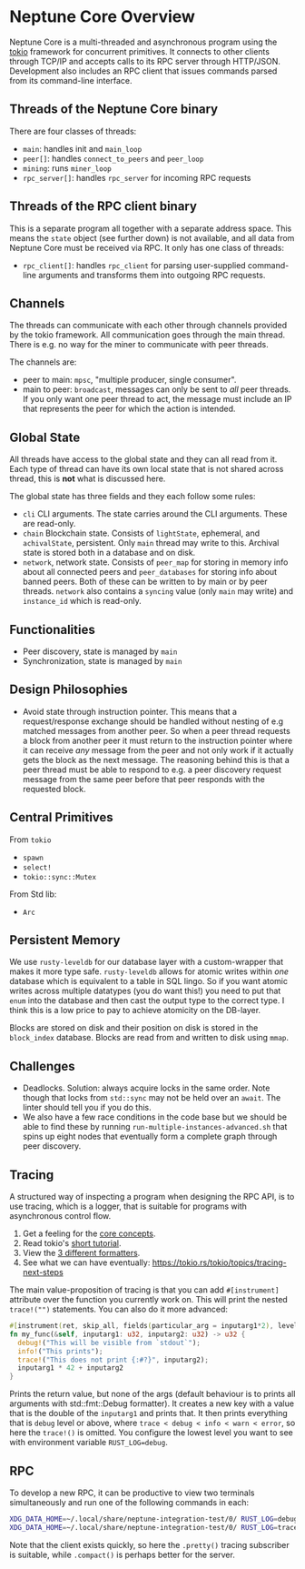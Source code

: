 # Neptune Core Overview
Neptune Core is a multi-threaded and asynchronous program using the [tokio](https://tokio.rs/tokio/tutorial) framework for concurrent primitives. It connects to other clients through TCP/IP and accepts calls to its RPC server through HTTP/JSON.  Development also includes an RPC client that issues commands parsed from its command-line interface.

## Threads of the Neptune Core binary
There are four classes of threads:
- `main`: handles init and `main_loop`
- `peer[]`: handles `connect_to_peers` and `peer_loop`
- `mining`: runs `miner_loop`
- `rpc_server[]`: handles `rpc_server` for incoming RPC requests

## Threads of the RPC client binary
This is a separate program all together with a separate address space. This means the `state` object (see further down) is not available, and all data from Neptune Core must be received via RPC.
It only has one class of threads:
- `rpc_client[]`: handles `rpc_client` for parsing user-supplied command-line arguments and transforms them into outgoing RPC requests.

## Channels
The threads can communicate with each other through channels provided by the tokio framework. All communication goes through the main thread. There is e.g. no way for the miner to communicate with peer threads.

The channels are:
- peer to main: `mpsc`, "multiple producer, single consumer".
- main to peer: `broadcast`, messages can only be sent to *all* peer threads. If you only want one peer thread to act, the message must include an IP that represents the peer for which the action is intended.

## Global State
All threads have access to the global state and they can all read from it. Each type of thread can have its own local state that is not shared across thread, this is **not** what is discussed here.

The global state has three fields and they each follow some rules:
- `cli` CLI arguments. The state carries around the CLI arguments. These are read-only.
- `chain` Blockchain state. Consists of `lightState`, ephemeral, and `achivalState`, persistent. Only `main` thread may write to this. Archival state is stored both in a database and on disk.
- `network`, network state. Consists of `peer_map` for storing in memory info about all connected peers and `peer_databases` for storing info about banned peers. Both of these can be written to by main or by peer threads. `network` also contains a `syncing` value (only `main` may write) and `instance_id` which is read-only.

## Functionalities
- Peer discovery, state is managed by `main`
- Synchronization, state is managed by `main`

## Design Philosophies
- Avoid state through instruction pointer. This means that a request/response exchange should be handled without nesting of e.g matched messages from another peer. So when a peer thread requests a block from another peer it must return to the instruction pointer where it can receive *any* message from the peer and not only work if it actually gets the block as the next message. The reasoning behind this is that a peer thread must be able to respond to e.g. a peer discovery request message from the same peer before that peer responds with the requested block.

## Central Primitives
From `tokio`
- `spawn`
- `select!`
- `tokio::sync::Mutex`

From Std lib:
- `Arc`

## Persistent Memory
We use `rusty-leveldb` for our database layer with a custom-wrapper that makes it more type safe. `rusty-leveldb` allows for atomic writes within *one* database which is equivalent to a table in SQL lingo. So if you want atomic writes across multiple datatypes (you do want this!) you need to put that `enum` into the database and then cast the output type to the correct type. I think this is a low price to pay to achieve atomicity on the DB-layer.

Blocks are stored on disk and their position on disk is stored in the `block_index` database. Blocks are read from and written to disk using `mmap`.

## Challenges
- Deadlocks. Solution: always acquire locks in the same order. Note though that locks from `std::sync` may not be held over an `await`. The linter should tell you if you do this.
- We also have a few race conditions in the code base but we should be able to find these by running `run-multiple-instances-advanced.sh` that spins up eight nodes that eventually form a complete graph through peer discovery.

## Tracing
A structured way of inspecting a program when designing the RPC API, is to use tracing, which is a logger, that is suitable for programs with asynchronous control flow.
1. Get a feeling for the [core concepts](https://docs.rs/tracing/latest/tracing/).
2. Read tokio's [short tutorial](https://tokio.rs/tokio/topics/tracing).
3. View the [3 different formatters](https://docs.rs/tracing-subscriber/0.2.19/tracing_subscriber/fmt/index.html#formatters).
4. See what we can have eventually: https://tokio.rs/tokio/topics/tracing-next-steps

The main value-proposition of tracing is that you can add `#[instrument]` attribute over the function you currently work on. This will print the nested `trace!("")` statements. You can also do it more advanced:

```rust
#[instrument(ret, skip_all, fields(particular_arg = inputarg1*2), level="debug")]
fn my_func(&self, inputarg1: u32, inputarg2: u32) -> u32 {
  debug!("This will be visible from `stdout`");
  info!("This prints");
  trace!("This does not print {:#?}", inputarg2);
  inputarg1 * 42 + inputarg2
}
```

Prints the return value, but none of the args (default behaviour is to prints all arguments with std::fmt::Debug formatter). It creates a new key with a value that is the double of the `inputarg1` and prints that.
It then prints everything that is `debug` level or above, where `trace < debug < info < warn < error`, so here the `trace!()` is omitted.  You configure the lowest level you want to see with environment variable `RUST_LOG=debug`.

## RPC
To develop a new RPC, it can be productive to view two terminals simultaneously and run one of the following commands in each:

```bash
XDG_DATA_HOME=~/.local/share/neptune-integration-test/0/ RUST_LOG=debug cargo run -- --mine --network regtest # Window1 RPC-server
XDG_DATA_HOME=~/.local/share/neptune-integration-test/0/ RUST_LOG=trace cargo run --bin rpc_client -- --server-addr 127.0.0.1:9799 send '[{"recipient_address": "0399bb06fa556962201e1647a7c5b231af6ff6dd6d1c1a8599309caa126526422e", "amount": 11}]' # Window2 RPC-client
```

Note that the client exists quickly, so here the `.pretty()` tracing subscriber is suitable, while `.compact()` is perhaps better for the server.

